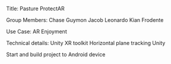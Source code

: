 Title: Pasture ProtectAR

Group Members:
Chase Guymon
Jacob Leonardo
Kian Frodente

Use Case: AR Enjoyment

Technical details:
      Unity XR toolkit
      Horizontal plane tracking
      Unity

Start and build project to Android device
      
